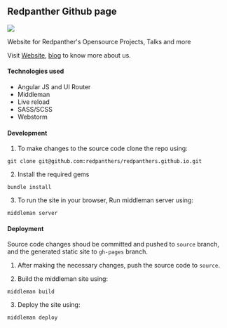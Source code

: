## Redpanther Github page

[![](http://redpanthers.co/assets/logo-10f65a18d4cd28c7812f56f073b8407ff1ea955982d508158de2ec4c53a09a86.png)](http://redpanthers.co)

Website for Redpanther's Opensource Projects, Talks and more

Visit [Website](http://redpanthers.co), [blog](http://blog.redpanthers.co) to know more about us.

#### Technologies used

- Angular JS and UI Router
- Middleman
- Live reload
- SASS/SCSS
- Webstorm

#### Development

1. To make changes to the source code clone the repo using:

```git clone git@github.com:redpanthers/redpanthers.github.io.git```

2. Install the required gems

```bundle install```

3. To run the site in your browser, Run middleman server using:

```
middleman server
```

#### Deployment

Source code changes shoud be committed and pushed to `source` branch, and the generated static site to `gh-pages` branch.

1. After making the necessary changes, push the source code to `source`.

2. Build the middleman site using:

```
middleman build
```

3. Deploy the site using:

```
middleman deploy
```
